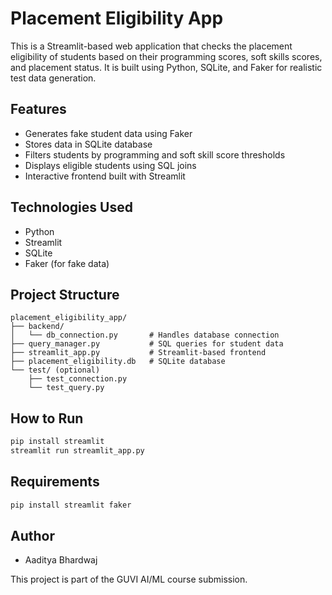 #  Placement Eligibility App

This is a Streamlit-based web application that checks the placement eligibility of students based on their programming scores, soft skills scores, and placement status. It is built using Python, SQLite, and Faker for realistic test data generation.

##  Features

- Generates fake student data using Faker
- Stores data in SQLite database
- Filters students by programming and soft skill score thresholds
- Displays eligible students using SQL joins
- Interactive frontend built with Streamlit

## Technologies Used

- Python
- Streamlit
- SQLite
- Faker (for fake data)

 ##  Project Structure

```
placement_eligibility_app/
├── backend/
│   └── db_connection.py       # Handles database connection
├── query_manager.py           # SQL queries for student data
├── streamlit_app.py           # Streamlit-based frontend
├── placement_eligibility.db   # SQLite database
└── test/ (optional)
    ├── test_connection.py
    └── test_query.py
```

##  How to Run

```bash
pip install streamlit
streamlit run streamlit_app.py
```

##  Requirements

```bash
pip install streamlit faker
```


##  Author

- Aaditya Bhardwaj

 This project is part of the GUVI AI/ML course submission.

